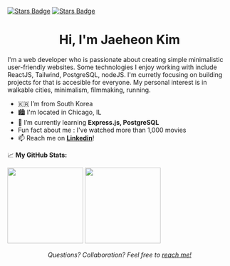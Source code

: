 <a href="https://linkedin.com/in/jae-the-castaway" align="center"><img src="https://img.shields.io/badge/-LinkedIn-0e76a8?style=flat-square&logo=Linkedin&logoColor=white" alt="Stars Badge"/></a>
<a href="https://instagram.com/jae_the_castaway" align="center"><img src="https://img.shields.io/badge/-Instagram-e4405f?style=flat-square&logo=Instagram&logoColor=white" alt="Stars Badge"/></a>
<h1 align="center">Hi, I'm Jaeheon Kim</h1>
<p>I'm a web developer who is passionate about creating simple minimalistic user-friendly websites. Some technologies I enjoy working with include ReactJS, Tailwind, PostgreSQL, nodeJS. I'm curretly focusing on building projects for that is accesible for everyone. My personal interest is in walkable cities, minimalism, filmmaking, running.</p>



- 🇰🇷 I’m from South Korea
- 🏙️ I'm located in Chicago, IL
- 🌱 I’m currently learning <strong>Express.js, PostgreSQL</strong>
- Fun fact about me : I've watched more than 1,000 movies
- 📫 Reach me on <a href="https://linkedin.com/in/jae-the-castaway"><strong>Linkedin</strong></a>!
 
📈 **My GitHub Stats:**

<p>
  <img height="170em" src="https://github-readme-stats.vercel.app/api?username=jae-the-castaway&show_icons=true&theme=dark&hide_border=true&&count_private=true&include_all_commits=true" />
  <img height="170em" src="https://github-readme-stats.vercel.app/api/top-langs/?username=jae-the-castaway&exclude_repo=KNN-Image-Classification&show_icons=true&theme=dark&hide_border=true&layout=compact&langs_count=8"/>
</p>
<div align="center">
<i>Questions? Collaboration? Feel free to <a href="https://github.com/jae-the-castaway">reach me!</a></i>
</div>
